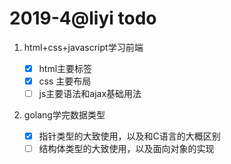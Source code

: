 # 2019-4@liyi todo

1. html+css+javascript学习前端
    - [x] html主要标签
    - [x] css 主要布局
    - [ ] js主要语法和ajax基础用法

2. golang学完数据类型

    - [x] 指针类型的大致使用，以及和C语言的大概区别
    - [ ] 结构体类型的大致使用，以及面向对象的实现
